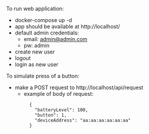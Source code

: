 To run web application:
- docker-compose up -d
- app should be available at http://localhost/
- default admin credentials:
  - email: admin@admin.com
  - pw: admin
- create new user
- logout
- login as new user

To simulate press of a button:
- make a POST request to http://localhost/api/request
  - example of body of request: 
    ```
      {
        "batteryLevel": 100,
        "button": 1,
        "deviceAddress": "aa:aa:aa:aa:aa:aa"
      }
    ```